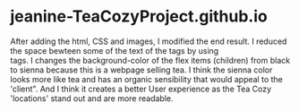 # jeanine-TeaCozyProject.github.io

After adding the html, CSS and images, I modified the end result.
I reduced the space bewteen some of the text of the <h> tags by using <br> tags. I changes the background-color of the flex items (children) from black to sienna because this is a webpage selling tea.  I think the sienna color looks more like tea and has an organic sensibility that would appeal to the 'client".
And I think it creates a better User experience as the Tea Cozy 'locations' stand out and are more readable.
